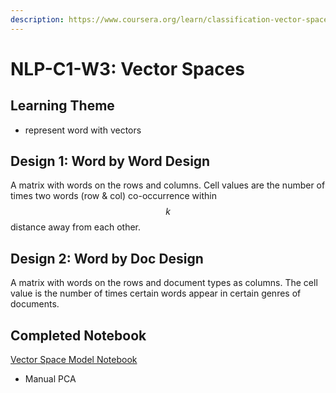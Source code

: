 ```yaml
---
description: https://www.coursera.org/learn/classification-vector-spaces-in-nlp/home/week/3
---
```


# NLP-C1-W3: Vector Spaces



## Learning Theme&#x20;

* represent word with vectors&#x20;

## Design 1: Word by Word Design&#x20;

A matrix with words on the rows and columns. Cell values are the number of times two words (row & col) co-occurrence within $$k$$ distance away from each other.&#x20;

## Design 2: Word by Doc Design&#x20;

A matrix with words on the rows and document types as columns. The cell value is the number of times certain words appear in certain genres of documents.



## Completed Notebook&#x20;

[Vector Space Model Notebook](https://drive.google.com/file/d/16qyWv2DkFhi2hK2U0YPvJ8cKGvTjL3Dr/view?usp=share\_link)

* Manual PCA
